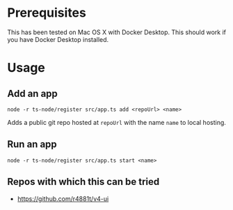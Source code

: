 # Prerequisites

This has been tested on Mac OS X with Docker Desktop. This should work if you have Docker Desktop installed.

# Usage

## Add an app

`node -r ts-node/register src/app.ts add <repoUrl> <name>`

Adds a public git repo hosted at `repoUrl` with the name `name` to local hosting.

## Run an app

`node -r ts-node/register src/app.ts start <name>`


## Repos with which this can be tried

- https://github.com/r4881t/v4-ui

